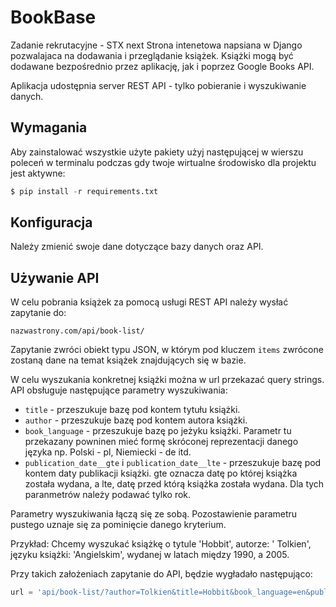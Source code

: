 # BookBase
Zadanie rekrutacyjne - STX next
Strona intenetowa napsiana w Django pozwalajaca na dodawania i przeglądanie książek.
Książki mogą być dodawane bezpośrednio przez aplikację, jak i poprzez Google Books API.

Aplikacja udostępnia server REST API - tylko pobieranie i wyszukiwanie danych.

## Wymagania

Aby zainstalować wszystkie użyte pakiety użyj następującej w wierszu poleceń w terminalu
podczas gdy twoje wirtualne środowisko dla projektu jest aktywne:
```python
$ pip install -r requirements.txt
```

## Konfiguracja 

Należy zmienić swoje dane dotyczące bazy danych oraz API.

## Używanie API

W celu pobrania książek za pomocą usługi REST API należy wysłać zapytanie do:
```
nazwastrony.com/api/book-list/
```
Zapytanie zwróci obiekt typu JSON, w którym pod kluczem ```items``` zwrócone zostaną dane na temat książek znajdujących 
się w bazie.

W celu wyszukania konkretnej książki można w url przekazać query strings.
API obsługuje następujące parametry wyszukiwania:
- ```title``` - przeszukuje bazę pod kontem tytułu książki.
- ```author``` - przeszukuje bazę pod kontem autora książki.
- ```book_language``` - przeszukuje bazę po jeżyku książki. Parametr tu przekazany powninen mieć formę skróconej
reprezentacji danego języka np. Polski - pl, Niemiecki - de itd.
- ```publication_date__gte``` i ```publication_date__lte``` - przeszukuje bazę pod kontem daty publikacji książki.
gte oznacza datę po której książka została wydana, a lte, datę przed którą książka została wydana. 
Dla tych paranmetrów należy podawać tylko rok.

Parametry wyszukiwania łączą się ze sobą. Pozostawienie parametru pustego uznaje się za pominięcie danego kryterium.

Przykład: Chcemy wyszukać książkę o tytule 'Hobbit', autorze: ' Tolkien', języku książki: 'Angielskim', 
wydanej w latach między 1990, a 2005.

Przy takich założeniach zapytanie do API, będzie wygładało następująco:
```python
url = 'api/book-list/?author=Tolkien&title=Hobbit&book_language=en&publication_date__gte=1990&publication_date__lte=2005'
```
